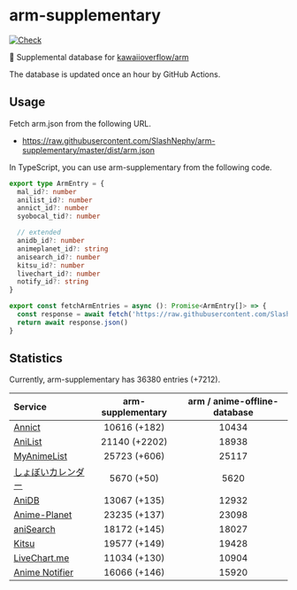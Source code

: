 # arm-supplementary

[![Check](https://github.com/SlashNephy/arm-supplementary/actions/workflows/check-node.yml/badge.svg)](https://github.com/SlashNephy/arm-supplementary/actions/workflows/check-node.yml)

💊 Supplemental database for [kawaiioverflow/arm](https://github.com/kawaiioverflow/arm)

The database is updated once an hour by GitHub Actions.

## Usage

Fetch arm.json from the following URL.

- https://raw.githubusercontent.com/SlashNephy/arm-supplementary/master/dist/arm.json

In TypeScript, you can use arm-supplementary from the following code.

```TypeScript
export type ArmEntry = {
  mal_id?: number
  anilist_id?: number
  annict_id?: number
  syobocal_tid?: number

  // extended
  anidb_id?: number
  animeplanet_id?: string
  anisearch_id?: number
  kitsu_id?: number
  livechart_id?: number
  notify_id?: string
}

export const fetchArmEntries = async (): Promise<ArmEntry[]> => {
  const response = await fetch('https://raw.githubusercontent.com/SlashNephy/arm-supplementary/master/dist/arm.json')
  return await response.json()
}
```

## Statistics

Currently, arm-supplementary has 36380 entries (+7212).

| Service                                     | arm-supplementary | arm / anime-offline-database |
| :------------------------------------------ | :---------------: | :--------------------------: |
| [Annict](https://annict.com)                |   10616 (+182)    |            10434             |
| [AniList](https://anilist.co)               |   21140 (+2202)   |            18938             |
| [MyAnimeList](https://myanimelist.net)      |   25723 (+606)    |            25117             |
| [しょぼいカレンダー](https://cal.syoboi.jp) |    5670 (+50)     |             5620             |
| [AniDB](https://anidb.net)                  |   13067 (+135)    |            12932             |
| [Anime-Planet](https://anime-planet.com)    |   23235 (+137)    |            23098             |
| [aniSearch](https://anisearch.com)          |   18172 (+145)    |            18027             |
| [Kitsu](https://kitsu.io)                   |   19577 (+149)    |            19428             |
| [LiveChart.me](https://livechart.me)        |   11034 (+130)    |            10904             |
| [Anime Notifier](https://notify.moe)        |   16066 (+146)    |            15920             |
